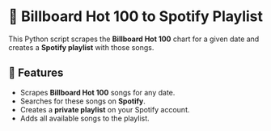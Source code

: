 # 🎵 Billboard Hot 100 to Spotify Playlist

This Python script scrapes the **Billboard Hot 100** chart for a given date and creates a **Spotify playlist** with those songs.

## 🚀 Features
- Scrapes **Billboard Hot 100** songs for any date.
- Searches for these songs on **Spotify**.
- Creates a **private playlist** on your Spotify account.
- Adds all available songs to the playlist.



